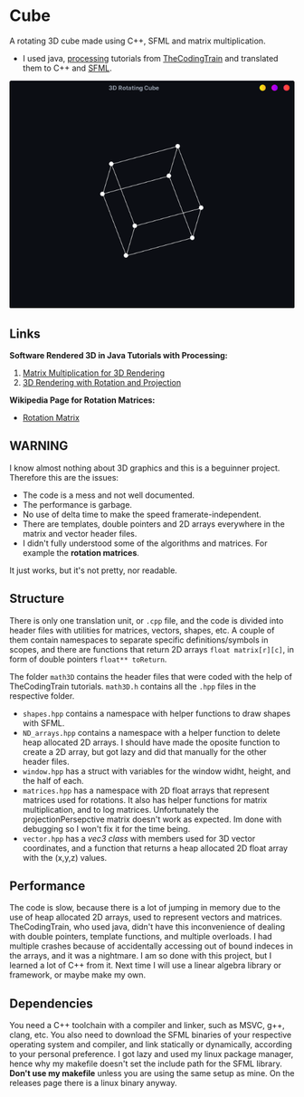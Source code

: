 # Cube
A rotating 3D cube made using C++, SFML and matrix multiplication.

- I used java, [processing](https://processing.org/) tutorials from [TheCodingTrain](https://www.youtube.com/c/TheCodingTrain) and translated them to C++ and [SFML](https://www.sfml-dev.org/).

![CUBE](cube.png)

## Links

**Software Rendered 3D in Java Tutorials with Processing:**
1. [Matrix Multiplication for 3D Rendering](https://www.youtube.com/watch?v=tzsgS19RRc8)
2. [3D Rendering with Rotation and Projection](https://www.youtube.com/watch?v=p4Iz0XJY-Qk)

**Wikipedia Page for Rotation Matrices:**
- [Rotation Matrix](https://en.wikipedia.org/wiki/Rotation_matrix)

## WARNING

I know almost nothing about 3D graphics and this is a beguinner project. Therefore this are the issues:

- The code is a mess and not well documented.
- The performance is garbage.
- No use of delta time to make the speed framerate-independent.
- There are templates, double pointers and 2D arrays everywhere in the matrix and vector header files.
- I didn't fully understood some of the algorithms and matrices. For example the __rotation matrices__.

It just works, but it's not pretty, nor readable.

## Structure

There is only one translation unit, or `.cpp` file, and the code is divided into header files with utilities for matrices, vectors, shapes, etc.
A couple of them contain namespaces to separate specific definitions/symbols in scopes, and there are functions that return 2D arrays `float matrix[r][c]`, in form of double pointers `float** toReturn`.

The folder `math3D` contains the header files that were coded with the help of TheCodingTrain tutorials. `math3D.h` contains all the `.hpp` files in the respective folder.

- `shapes.hpp` contains a namespace with helper functions to draw shapes with SFML.
- `ND_arrays.hpp` contains a namespace with a helper function to delete heap allocated 2D arrays. I should have made the oposite function to create a 2D array, but got lazy and did that manually for the other header files.
- `window.hpp` has a struct with variables for the window widht, height, and the half of each.
- `matrices.hpp` has a namespace with 2D float arrays that represent matrices used for rotations. It also has helper functions for matrix multiplication, and to log matrices. Unfortunately the projectionPersepctive matrix doesn't work as expected. Im done with debugging so I won't fix it for the time being.
- `vector.hpp` has a _vec3 class_ with members used for 3D vector coordinates, and a function that returns a heap allocated 2D float array with the (x,y,z) values.

## Performance
The code is slow, because there is a lot of jumping in memory due to the use of heap allocated 2D arrays, used to represent vectors and matrices. TheCodingTrain, who used java, didn't have this inconvenience of dealing with double pointers, template functions, and multiple overloads. I had multiple crashes because of accidentally accessing out of bound indeces in the arrays, and it was a nightmare. I am so done with this project, but I learned a lot of C++ from it. Next time I will use a linear algebra library or framework, or maybe make my own.

## Dependencies

You need a C++ toolchain with a compiler and linker, such as MSVC, g++, clang, etc. You also need to download the SFML binaries of your respective operating system and compiler, and link statically or dynamically, according to your personal preference. I got lazy and used my linux package manager, hence why my makefile doesn't set the include path for the SFML library. **Don't use my makefile** unless you are using the same setup as mine. On the releases page there is a linux binary anyway.
